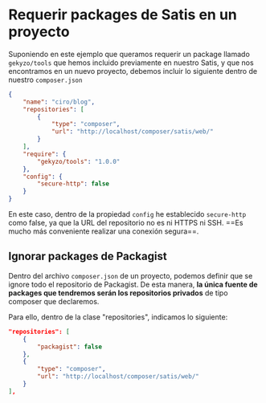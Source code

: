 # Requerir packages de Satis en un proyecto

Suponiendo en este ejemplo que queramos requerir un package llamado `gekyzo/tools` que hemos incluido previamente en nuestro Satis, y que nos encontramos en un nuevo proyecto, debemos incluir lo siguiente dentro de nuestro `composer.json`

```json
{
    "name": "ciro/blog",
    "repositories": [
        {
            "type": "composer",
            "url": "http://localhost/composer/satis/web/"
        }
    ],
    "require": {
        "gekyzo/tools": "1.0.0"
    },
    "config": {
        "secure-http": false
    }
}
```

En este caso, dentro de la propiedad `config` he establecido `secure-http` como false, ya que la URL del repositorio no es ni HTTPS ni SSH. ==Es mucho más conveniente realizar una conexión segura==.

## Ignorar packages de Packagist

Dentro del archivo `composer.json` de un proyecto, podemos definir que se ignore todo el repositorio de Packagist. De esta manera, **la única fuente de packages que tendremos serán los repositorios privados** de tipo composer que declaremos.

Para ello, dentro de la clase "repositories", indicamos lo siguiente:

```json
"repositories": [
	{
		"packagist": false
	},
	{
		"type": "composer",
		"url": "http://localhost/composer/satis/web/"
	}
],
```
